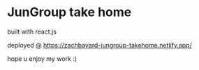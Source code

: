 # JunGroup take home

built with react.js

deployed @ https://zachbayard-jungroup-takehome.netlify.app/

hope u enjoy my work :)



